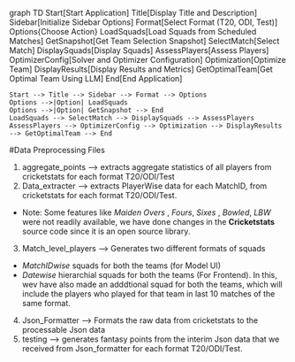 graph TD
Start[Start Application]
Title[Display Title and Description]
Sidebar[Initialize Sidebar Options]
Format[Select Format (T20, ODI, Test)]
Options{Choose Action}
LoadSquads[Load Squads from Scheduled Matches]
GetSnapshot[Get Team Selection Snapshot]
SelectMatch[Select Match]
DisplaySquads[Display Squads]
AssessPlayers[Assess Players]
OptimizerConfig[Solver and Optimizer Configuration]
Optimization[Optimize Team]
DisplayResults[Display Results and Metrics]
GetOptimalTeam[Get Optimal Team Using LLM]
End[End Application]

    Start --> Title --> Sidebar --> Format --> Options
    Options -->|Option| LoadSquads
    Options -->|Option| GetSnapshot --> End
    LoadSquads --> SelectMatch --> DisplaySquads --> AssessPlayers
    AssessPlayers --> OptimizerConfig --> Optimization --> DisplayResults --> GetOptimalTeam --> End

#Data Preprocessing Files

1. aggregate_points --> extracts aggregate statistics of all players from cricketstats for each format T20/ODI/Test
2. Data_extracter --> extracts PlayerWise data for each MatchID, from cricketstats for each format T20/ODI/Test.

- Note: Some features like _Maiden Overs_ , _Fours_, _Sixes_ , _Bowled_, _LBW_ were not readily available, we have done changes in the **Cricketstats** source code since it is an open source library.

3. Match_level_players --> Generates two different formats of squads

- _MatchIDwise_ squads for both the teams (for Model UI)
- _Datewise_ hierarchial squads for both the teams (For Frontend). In this, wev have also made an adddtional squad for both the teams, which will include the players who played for that team in last 10 matches of the same format.

4. Json_Formatter --> Formats the raw data from cricketstats to the processable Json data
5. testing --> generates fantasy points from the interim Json data that we received from Json_formatter for each format T20/ODI/Test.

